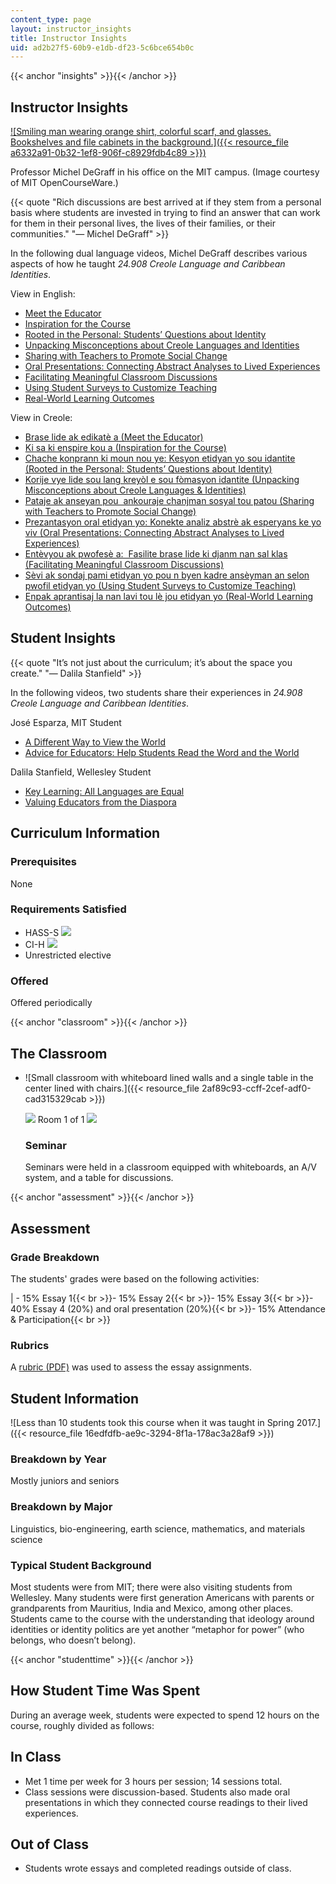 ```yaml
---
content_type: page
layout: instructor_insights
title: Instructor Insights
uid: ad2b27f5-60b9-e1db-df23-5c6bce654b0c
---
```


{{< anchor "insights" >}}{{< /anchor >}}

Instructor Insights
-------------------

[![Smiling man wearing orange shirt, colorful scarf, and glasses. Bookshelves and file cabinets in the background.]({{< resource_file a6332a91-0b32-1ef8-906f-c8929fdb4c89 >}})](/courses/24-908-creole-languages-and-caribbean-identities-spring-2017/resources/meet-the-educator)

Professor Michel DeGraff in his office on the MIT campus. (Image courtesy of MIT OpenCourseWare.)

{{< quote "Rich discussions are best arrived at if they stem from a personal basis where students are invested in trying to find an answer that can work for them in their personal lives, the lives of their families, or their communities." "— Michel DeGraff" >}}

In the following dual language videos, Michel DeGraff describes various aspects of how he taught _24.908 Creole Language and Caribbean Identities_.

View in English:

*   [Meet the Educator](/courses/24-908-creole-languages-and-caribbean-identities-spring-2017/resources/meet-the-educator)
*   [Inspiration for the Course](/courses/24-908-creole-languages-and-caribbean-identities-spring-2017/resources/inspiration-for-the-course)
*   [Rooted in the Personal: Students’ Questions about Identity](/courses/24-908-creole-languages-and-caribbean-identities-spring-2017/resources/rooted-in-the-personal)
*   [Unpacking Misconceptions about Creole Languages and Identities](/courses/24-908-creole-languages-and-caribbean-identities-spring-2017/resources/unpacking-misconceptions-about-creole-languages-and-identities)
*   [Sharing with Teachers to Promote Social Change](/courses/24-908-creole-languages-and-caribbean-identities-spring-2017/resources/sharing-with-teachers-to-promote-social-change)
*   [Oral Presentations: Connecting Abstract Analyses to Lived Experiences](/courses/24-908-creole-languages-and-caribbean-identities-spring-2017/resources/oral-presentations-connecting-abstract-analyses-to-lived-experiences)
*   [Facilitating Meaningful Classroom Discussions](/courses/24-908-creole-languages-and-caribbean-identities-spring-2017/resources/facilitating-meaningful-classroom-discussions)
*   [Using Student Surveys to Customize Teaching](/courses/24-908-creole-languages-and-caribbean-identities-spring-2017/resources/using-student-surveys-to-customize-teaching)
*   [Real-World Learning Outcomes](/courses/24-908-creole-languages-and-caribbean-identities-spring-2017/resources/real-world-learning-outcomes)

View in Creole:

*   [Brase lide ak edikatè a (Meet the Educator)](/courses/24-908-creole-languages-and-caribbean-identities-spring-2017/resources/meet-the-educator-creole)
*   [Ki sa ki enspire kou a (Inspiration for the Course)](/courses/24-908-creole-languages-and-caribbean-identities-spring-2017/resources/inspiration-for-the-course-creole)
*   [Chache konprann ki moun nou ye: Kesyon etidyan yo sou idantite (Rooted in the Personal: Students’ Questions about Identity)](/courses/24-908-creole-languages-and-caribbean-identities-spring-2017/resources/rooted-in-the-personal-creole)
*   [Korije vye lide sou lang kreyòl e sou fòmasyon idantite (Unpacking Misconceptions about Creole Languages & Identities)](/courses/24-908-creole-languages-and-caribbean-identities-spring-2017/resources/unpacking-misconceptions-about-creole-languages-and-identities-creole)
*   [Pataje ak anseyan pou  ankouraje chanjman sosyal tou patou (Sharing with Teachers to Promote Social Change)](/courses/24-908-creole-languages-and-caribbean-identities-spring-2017/resources/sharing-with-teachers-to-promote-social-change-creole)
*   [Prezantasyon oral etidyan yo: Konekte analiz abstrè ak esperyans ke yo viv (Oral Presentations: Connecting Abstract Analyses to Lived Experiences)](/courses/24-908-creole-languages-and-caribbean-identities-spring-2017/resources/oral-presentations-connecting-abstract-analyses-to-lived-experiences-creole)
*   [Entèvyou ak pwofesè a:  Fasilite brase lide ki djanm nan sal klas (Facilitating Meaningful Classroom Discussions)](/courses/24-908-creole-languages-and-caribbean-identities-spring-2017/resources/facilitating-meaningful-classroom-discussions-creole)
*   [Sèvi ak sondaj pami etidyan yo pou n byen kadre ansèyman an selon pwofil etidyan yo (Using Student Surveys to Customize Teaching)](/courses/24-908-creole-languages-and-caribbean-identities-spring-2017/resources/using-student-surveys-to-customize-teaching-creole)
*   [Enpak aprantisaj la nan lavi tou lè jou etidyan yo (Real-World Learning Outcomes)](/courses/24-908-creole-languages-and-caribbean-identities-spring-2017/resources/real-world-learning-outcomes-creole)

Student Insights
----------------

{{< quote "It’s not just about the curriculum; it’s about the space you create." "— Dalila Stanfield" >}}

In the following videos, two students share their experiences in _24.908_ _Creole Language and Caribbean Identities_.

José Esparza, MIT Student

*   [A Different Way to View the World](/courses/24-908-creole-languages-and-caribbean-identities-spring-2017/resources/a-different-way-to-view-the-world)
*   [Advice for Educators: Help Students Read the Word and the World](/courses/24-908-creole-languages-and-caribbean-identities-spring-2017/resources/advice-for-educators-help-students-read-the-word-and-the-world)

Dalila Stanfield, Wellesley Student

*   [Key Learning: All Languages are Equal](/courses/24-908-creole-languages-and-caribbean-identities-spring-2017/resources/key-learning-all-languages-are-equal)
*   [Valuing Educators from the Diaspora](/courses/24-908-creole-languages-and-caribbean-identities-spring-2017/resources/valuing-educators-from-the-diaspora)

Curriculum Information
----------------------

### Prerequisites

None

### Requirements Satisfied

*   HASS-S ![](/images/educator/icon-question-hass-s.png)
*   CI-H ![](/images/educator/icon-question-cih.png)
*   Unrestricted elective

### Offered

Offered periodically

{{< anchor "classroom" >}}{{< /anchor >}}

The Classroom
-------------

*   ![Small classroom with whiteboard lined walls and a single table in the center lined with chairs.]({{< resource_file 2af89c93-ccff-2cef-adf0-cad315329cab >}})
    
    ![](/images/educator/classroom_prev_dim.png) Room 1 of 1 ![](/images/educator/classroom_next_dim.png)
    
    ### Seminar
    
    Seminars were held in a classroom equipped with whiteboards, an A/V system, and a table for discussions.
    

{{< anchor "assessment" >}}{{< /anchor >}}

Assessment
----------

### Grade Breakdown

The students' grades were based on the following activities:

| - 15% Essay 1{{< br >}}- 15% Essay 2{{< br >}}- 15% Essay 3{{< br >}}- 40% Essay 4 (20%) and oral presentation (20%){{< br >}}- 15% Attendance & Participation{{< br >}} 

### Rubrics

A [rubric (PDF)](/courses/24-908-creole-languages-and-caribbean-identities-spring-2017/resources/mit24_908s17_assn_rubric) was used to assess the essay assignments.

Student Information
-------------------

![Less than 10 students took this course when it was taught in Spring 2017.]({{< resource_file 16edfdfb-ae9c-3294-8f1a-178ac3a28af9 >}})

### Breakdown by Year

Mostly juniors and seniors

### Breakdown by Major

Linguistics, bio-engineering, earth science, mathematics, and materials science

### Typical Student Background

Most students were from MIT; there were also visiting students from Wellesley. Many students were first generation Americans with parents or grandparents from Mauritius, India and Mexico, among other places. Students came to the course with the understanding that ideology around identities or identity politics are yet another “metaphor for power” (who belongs, who doesn’t belong).

{{< anchor "studenttime" >}}{{< /anchor >}}

How Student Time Was Spent
--------------------------

During an average week, students were expected to spend 12 hours on the course, roughly divided as follows:

In Class
--------

*   Met 1 time per week for 3 hours per session; 14 sessions total.
*   Class sessions were discussion-based. Students also made oral presentations in which they connected course readings to their lived experiences. 

Out of Class
------------

*   Students wrote essays and completed readings outside of class.